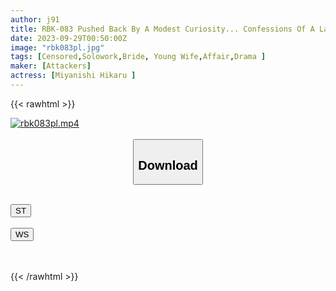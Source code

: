 ```yaml
---
author: j91
title: RBK-083 Pushed Back By A Modest Curiosity... Confessions Of A Lady's Wife Who Is Swamped By The Influence Of Others. Hikaru, A Young Wife Who Betrayed Her Husband And Became Addicted To Sex. Catalog Of Follies Hikaru Miyanishi
date: 2023-09-29T00:50:00Z
image: "rbk083pl.jpg"
tags: [Censored,Solowork,Bride, Young Wife,Affair,Drama	]
maker: [Attackers]
actress: [Miyanishi Hikaru ]
---
```



{{< rawhtml >}}

<div class="video" data-videoid="0DM92VmGGWcbyyp">
    <a href="javascript:;">
        <img src="https://my.j91.asia/posts/rbk083pl/rbk083pl.jpg" width="WIDTH" height="HEIGHT" alt="rbk083pl.mp4" loading="lazy">
    </a>
</div>

<script type="text/javascript" src="https://j91.asia/asset/on-demand-st.js"></script>

<br>
  <link rel="stylesheet" href="https://j91.asia/asset/bs5.css">
  
  <center>
  <button class="btn btn-primary" type="button" data-bs-toggle="collapse" data-bs-target=".multi-collapse" aria-expanded="false" aria-controls="multiCollapseExample1 multiCollapseExample2"><h2>Download</h2></button></center>
</p>
<div class="row">
  <div class="col">
    <div class="collapse multi-collapse" id="multiCollapseExample1">
      <div class="card card-body">
	      	      <br>
<div class="buttons">  
<a href="https://streamtape.to/v/0DM92VmGGWcbyyp"><button class="btn-hover color-3"><i class="fa fa-download"></i> ST</button></a></div>
    </div>
  </div>
</div>
  <div class="col">
    <div class="collapse multi-collapse" id="multiCollapseExample2">
      <div class="card card-body">
	      <br>
<div class="buttons">
    <a href="https://wolfstream.tv/75ls82gy2xxa"><button class="btn-hover color-9"><i class="fa fa-download"></i> WS</button></a></div>
<br><br>
      </div>
    </div>
  </div>
</div>

{{< /rawhtml >}}
